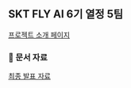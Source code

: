 ## SKT FLY AI 6기 열정 5팀 
[프로젝트 소개 페이지](https://www.skttechacademy.com/student/flyAi/flyAiProjectReviewDetail)

### 📂 문서 자료
[최종 발표 자료](https://drive.google.com/file/d/1GSrTuqAw3F_AZ0hUUL0xcAbJ1GQENRd1/view?usp=sharing)
